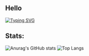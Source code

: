 ## Hello
[![Typing SVG](https://readme-typing-svg.demolab.com/?lines=Hi%2C+I%27m+Right+Hand+Man;I+do+programming+for+fun)](https://git.io/typing-svg)
## Stats:
![Anurag's GitHub stats](https://github-readme-stats.vercel.app/api?username=Raik176&show_icons=true&theme=transparent)
![Top Langs](https://github-readme-stats.vercel.app/api/top-langs/?username=Raik176&size_weight=0.5&count_weight=0.5&layout=compact)
